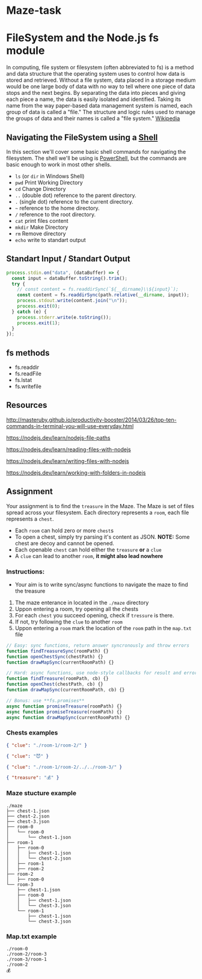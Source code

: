 # Maze-task

# FileSystem and the Node.js fs module

In computing, file system or filesystem (often abbreviated to fs) is a method and data structure that the operating system uses to control how data is stored and retrieved. Without a file system, data placed in a storage medium would be one large body of data with no way to tell where one piece of data stops and the next begins. By separating the data into pieces and giving each piece a name, the data is easily isolated and identified. Taking its name from the way paper-based data management system is named, each group of data is called a "file." The structure and logic rules used to manage the groups of data and their names is called a "file system."
[Wikipedia](https://en.wikipedia.org/wiki/File_system)

## Navigating the FileSystem using a [Shell](<https://en.wikipedia.org/wiki/Shell_(computing)>)

In this section we'll cover some basic shell commands for navigating the filesystem. The shell we'll be using is [PowerShell](https://docs.microsoft.com/en-us/powershell/), but the commands are basic enough to work in most other shells.

- `ls` (or `dir` in Windows Shell)
- `pwd` Print Working Directory
- `cd` Change Directory
- `..` (double dot) reference to the parent directory.
- `.` (single dot) reference to the current directory.
- `~` reference to the home directory.
- `/` reference to the root directory.
- `cat` print files content
- `mkdir` Make Directory
- `rm` Remove directory
- `echo` write to standart output

## Standart Input / Standart Output

```js
process.stdin.on("data", (dataBuffer) => {
  const input = dataBuffer.toString().trim();
  try {
    // const content = fs.readdirSync(`${__dirname}\\${input}`);
    const content = fs.readdirSync(path.relative(__dirname, input));
    process.stdout.write(content.join("\n"));
    process.exit(0);
  } catch (e) {
    process.stderr.write(e.toString());
    process.exit(1);
  }
});
```

## fs methods

- fs.readdir
- fs.readFile
- fs.lstat
- fs.writefile

## Resources

http://masteruby.github.io/productivity-booster/2014/03/26/top-ten-commands-in-terminal-you-will-use-everyday.html

https://nodejs.dev/learn/nodejs-file-paths

https://nodejs.dev/learn/reading-files-with-nodejs

https://nodejs.dev/learn/writing-files-with-nodejs

https://nodejs.dev/learn/working-with-folders-in-nodejs

## Assignment

Your assignment is to find the `treasure` in the Maze. The Maze is set of files spread across your filesystem. Each directory represents a `room`, each file represents a `chest`.

- Each `room` can hold zero or more `chest`s
- To open a chest, simply try parsing it's content as JSON. **NOTE:** Some chest are decoy and cannot be opened.
- Each openable `chest` can hold either the `treasure` **or** a `clue`
- A `clue` can lead to another `room`, **it might also lead nowhere**

### **Instructions:**

- Your aim is to write sync/async functions to navigate the maze to find the treasure

1. The maze enterance in located in the `./maze` directory
2. Uppon entering a room, try opening all the chests
3. For each `chest` you succeed opening, check if `tressure` is there.
4. If not, try following the `clue` to another `room`
5. Uppon entering a `room` mark the location of the `room` path in the `map.txt` file

```js
// Easy: sync functions, return answer syncronously and throw errors
function findTreasureSync(roomPath) {}
function openChestSync(chestPath) {}
function drawMapSync(currentRoomPath) {}

// Hard: async functions, use node-style callbacks for result and error handeling
function findTreasure(roomPath, cb) {}
function openChest(chestPath, cb) {}
function drawMapSync(currentRoomPath, cb) {}

// Bonus: use **fs.promises**
async function promiseTreasure(roomPath) {}
async function promiseTreasure(roomPath) {}
async function drawMapSync(currentRoomPath) {}
```

### **Chests examples**

```json
{ "clue": "./room-1/room-2/" }
```

```json
{ "clue": "😈" }
```

```json
{ "clue": "./room-1/room-2/../../room-3/" }
```

```json
{ "treasure": "💰" }
```

### **Maze stucture example**

```
./maze
├── chest-1.json
├── chest-2.json
├── chest-3.json
├── room-0
│   └── room-0
│       └── chest-1.json
├── room-1
│   ├── room-0
│   │   ├── chest-1.json
│   │   └── chest-2.json
│   ├── room-1
│   ├── room-2
├── room-2
│   ├── room-0
└── room-3
    ├── chest-1.json
    ├── room-0
    │   ├── chest-1.json
    │   └── chest-3.json
    └── room-1
        ├── chest-1.json
        └── chest-3.json
```

### **Map.txt example**

```
./room-0
./room-2/room-3
./room-3/room-1
./room-2
💰
```
